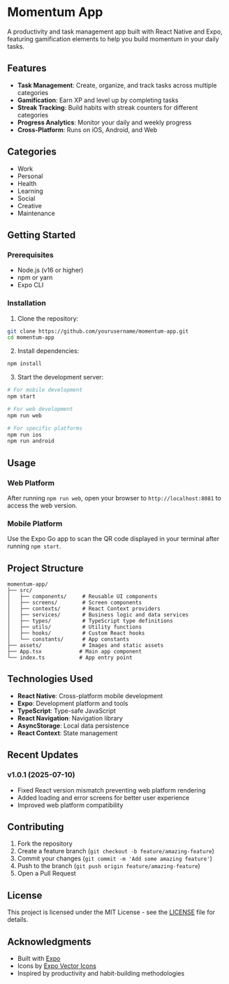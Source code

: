 # Momentum App

A productivity and task management app built with React Native and Expo, featuring gamification elements to help you build momentum in your daily tasks.

## Features

- **Task Management**: Create, organize, and track tasks across multiple categories
- **Gamification**: Earn XP and level up by completing tasks
- **Streak Tracking**: Build habits with streak counters for different categories
- **Progress Analytics**: Monitor your daily and weekly progress
- **Cross-Platform**: Runs on iOS, Android, and Web

## Categories

- Work
- Personal
- Health
- Learning
- Social
- Creative
- Maintenance

## Getting Started

### Prerequisites

- Node.js (v16 or higher)
- npm or yarn
- Expo CLI

### Installation

1. Clone the repository:
```bash
git clone https://github.com/yourusername/momentum-app.git
cd momentum-app
```

2. Install dependencies:
```bash
npm install
```

3. Start the development server:
```bash
# For mobile development
npm start

# For web development
npm run web

# For specific platforms
npm run ios
npm run android
```

## Usage

### Web Platform
After running `npm run web`, open your browser to `http://localhost:8081` to access the web version.

### Mobile Platform
Use the Expo Go app to scan the QR code displayed in your terminal after running `npm start`.

## Project Structure

```
momentum-app/
├── src/
│   ├── components/     # Reusable UI components
│   ├── screens/        # Screen components
│   ├── contexts/       # React Context providers
│   ├── services/       # Business logic and data services
│   ├── types/          # TypeScript type definitions
│   ├── utils/          # Utility functions
│   ├── hooks/          # Custom React hooks
│   └── constants/      # App constants
├── assets/             # Images and static assets
├── App.tsx            # Main app component
└── index.ts           # App entry point
```

## Technologies Used

- **React Native**: Cross-platform mobile development
- **Expo**: Development platform and tools
- **TypeScript**: Type-safe JavaScript
- **React Navigation**: Navigation library
- **AsyncStorage**: Local data persistence
- **React Context**: State management

## Recent Updates

### v1.0.1 (2025-07-10)
- Fixed React version mismatch preventing web platform rendering
- Added loading and error screens for better user experience
- Improved web platform compatibility

## Contributing

1. Fork the repository
2. Create a feature branch (`git checkout -b feature/amazing-feature`)
3. Commit your changes (`git commit -m 'Add some amazing feature'`)
4. Push to the branch (`git push origin feature/amazing-feature`)
5. Open a Pull Request

## License

This project is licensed under the MIT License - see the [LICENSE](LICENSE) file for details.

## Acknowledgments

- Built with [Expo](https://expo.dev/)
- Icons by [Expo Vector Icons](https://docs.expo.dev/guides/icons/)
- Inspired by productivity and habit-building methodologies